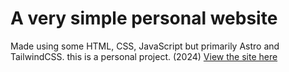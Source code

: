 # A very simple personal website

Made using some HTML, CSS, JavaScript but primarily Astro and TailwindCSS. this is a personal project. (2024)
[View the site here](http://larsvanholland.com/)
